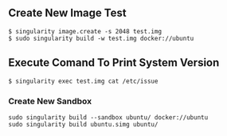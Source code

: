 ## Create New Image Test
```
$ singularity image.create -s 2048 test.img
$ sudo singularity build -w test.img docker://ubuntu
```
## Execute Comand To Print System Version
```
$ singularity exec test.img cat /etc/issue
```
### Create New Sandbox
```
sudo singularity build --sandbox ubuntu/ docker://ubuntu
sudo singularity build ubuntu.simg ubuntu/
```
